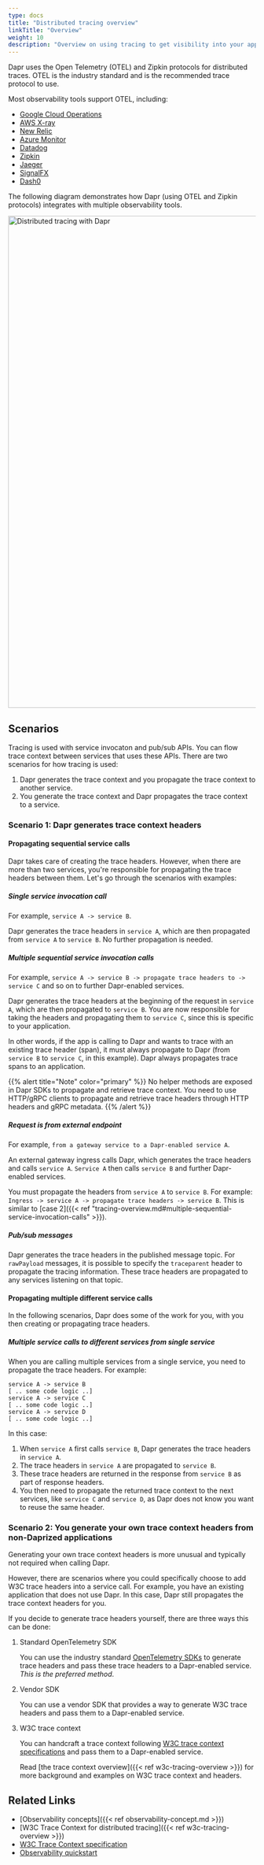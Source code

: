 ```yaml
---
type: docs
title: "Distributed tracing overview"
linkTitle: "Overview"
weight: 10
description: "Overview on using tracing to get visibility into your application"
---
```


Dapr uses the Open Telemetry (OTEL) and Zipkin protocols for distributed traces. OTEL is the industry standard and is the recommended trace protocol to use. 

Most observability tools support OTEL, including:
- [Google Cloud Operations](https://cloud.google.com/products/operations)
- [AWS X-ray](https://aws.amazon.com/xray/)
- [New Relic](https://newrelic.com)
- [Azure Monitor](https://azure.microsoft.com/services/monitor/)
- [Datadog](https://www.datadoghq.com)
- [Zipkin](https://zipkin.io/)
- [Jaeger](https://www.jaegertracing.io/)
- [SignalFX](https://www.signalfx.com/)
- [Dash0](https://www.dash0.com/)

The following diagram demonstrates how Dapr (using OTEL and Zipkin protocols) integrates with multiple observability tools.

<img src="/images/observability-tracing.png" width=1000 alt="Distributed tracing with Dapr">

## Scenarios

Tracing is used with service invocaton and pub/sub APIs. You can flow trace context between services that uses these APIs. There are two scenarios for how tracing is used:

 1. Dapr generates the trace context and you propagate the trace context to another service.
 1. You generate the trace context and Dapr propagates the trace context to a service.

### Scenario 1: Dapr generates trace context headers

#### Propagating sequential service calls

Dapr takes care of creating the trace headers. However, when there are more than two services, you're responsible for propagating the trace headers between them. Let's go through the scenarios with examples:

##### Single service invocation call

For example, `service A -> service B`.

Dapr generates the trace headers in `service A`, which are then propagated from `service A` to `service B`. No further propagation is needed. 

##### Multiple sequential service invocation calls 

For example, `service A -> service B -> propagate trace headers to -> service C` and so on to further Dapr-enabled services.

Dapr generates the trace headers at the beginning of the request in `service A`, which are then propagated to `service B`. You are now responsible for taking the headers and propagating them to `service C`, since this is specific to your application. 

In other words, if the app is calling to Dapr and wants to trace with an existing trace header (span), it must always propagate to Dapr (from `service B` to `service C`, in this example). Dapr always propagates trace spans to an application.

{{% alert title="Note" color="primary" %}}
No helper methods are exposed in Dapr SDKs to propagate and retrieve trace context. You need to use HTTP/gRPC clients to propagate and retrieve trace headers through HTTP headers and gRPC metadata.
{{% /alert %}}

##### Request is from external endpoint

For example, `from a gateway service to a Dapr-enabled service A`.

An external gateway ingress calls Dapr, which generates the trace headers and calls `service A`. `Service A` then calls `service B` and further Dapr-enabled services. 

You must propagate the headers from `service A` to `service B`. For example: `Ingress -> service A -> propagate trace headers -> service B`. This is similar to [case 2]({{< ref "tracing-overview.md#multiple-sequential-service-invocation-calls" >}}).

##### Pub/sub messages

Dapr generates the trace headers in the published message topic. For `rawPayload` messages, it is possible to specify the `traceparent` header to propagate the tracing information. These trace headers are propagated to any services listening on that topic.

#### Propagating multiple different service calls

In the following scenarios, Dapr does some of the work for you, with you then creating or propagating trace headers.

##### Multiple service calls to different services from single service

When you are calling multiple services from a single service, you need to propagate the trace headers. For example:

```
service A -> service B
[ .. some code logic ..]
service A -> service C
[ .. some code logic ..]
service A -> service D
[ .. some code logic ..]
```

In this case:
1. When `service A` first calls `service B`, Dapr generates the trace headers in `service A`. 
1. The trace headers in `service A` are propagated to `service B`. 
1. These trace headers are returned in the response from `service B` as part of response headers. 
1. You then need to propagate the returned trace context to the next services, like `service C` and `service D`, as Dapr does not know you want to reuse the same header.

### Scenario 2: You generate your own trace context headers from non-Daprized applications

Generating your own trace context headers is more unusual and typically not required when calling Dapr. 

However, there are scenarios where you could specifically choose to add W3C trace headers into a service call. For example, you have an existing application that does not use Dapr. In this case, Dapr still propagates the trace context headers for you. 

If you decide to generate trace headers yourself, there are three ways this can be done:

1. Standard OpenTelemetry SDK

   You can use the industry standard [OpenTelemetry SDKs](https://opentelemetry.io/docs/instrumentation/) to generate trace headers and pass these trace headers to a Dapr-enabled service. _This is the preferred method_.

1. Vendor SDK

   You can use a vendor SDK that provides a way to generate W3C trace headers and pass them to a Dapr-enabled service.

1. W3C trace context

   You can handcraft a trace context following [W3C trace context specifications](https://www.w3.org/TR/trace-context/) and pass them to a Dapr-enabled service. 
   
   Read [the trace context overview]({{< ref w3c-tracing-overview >}}) for more background and examples on W3C trace context and headers.

## Related Links

- [Observability concepts]({{< ref observability-concept.md >}})
- [W3C Trace Context for distributed tracing]({{< ref w3c-tracing-overview >}})
- [W3C Trace Context specification](https://www.w3.org/TR/trace-context/)
- [Observability quickstart](https://github.com/dapr/quickstarts/tree/master/tutorials/observability)
